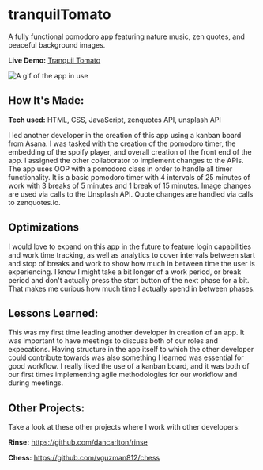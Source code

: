 # tranquilTomato
A fully functional pomodoro app featuring nature music, zen quotes, and peaceful background images.

**Live Demo:** [Tranquil Tomato](https://vguzman812.github.io/tranquilTomato)

![A gif of the app in use](https://media.giphy.com/media/v1.Y2lkPTc5MGI3NjExeDZjcXJiMDk4Z3gzaW1wZzY2ZndzdDVsZmk0OTFvOWhqNXA2enk0aCZlcD12MV9pbnRlcm5hbF9naWZfYnlfaWQmY3Q9Zw/M15dB8lBwsrRN3mVKw/giphy.gif)

## How It's Made:

**Tech used:** HTML, CSS, JavaScript, zenquotes API, unsplash API

I led another developer in the creation of this app using a kanban board from Asana. I was tasked with the creation of the pomodoro timer, the embedding of the spoify player, and overall creation of the front end of the app. I assigned the other collaborator to implement changes to the APIs. The app uses OOP with a pomodoro class in order to handle all timer functionality. It is a basic pomodoro timer with 4 intervals of 25 minutes of work with 3 breaks of 5 minutes and 1 break of 15 minutes. Image changes are used via calls to the Unsplash API. Quote changes are handled via calls to zenquotes.io.

## Optimizations
I would love to expand on this app in the future to feature login capabilities and work time tracking, as well as analytics to cover intervals between start and stop of breaks and work to show how much in between time the user is experiencing. I know I might take a bit longer of a work period, or break period and don't actually press the start button of the next phase for a bit. That makes me curious how much time I actually spend in between phases.

## Lessons Learned:

This was my first time leading another developer in creation of an app. It was important to have meetings to discuss both of our roles and expecations. Having structure in the app itself to which the other developer could contribute towards was also something I learned was essential for good workflow. I really liked the use of a kanban board, and it was both of our first times implementing agile methodologies for our workflow and during meetings.

## Other Projects:
Take a look at these other projects where I work with other developers:

**Rinse:** https://github.com/dancarlton/rinse

**Chess:** https://github.com/vguzman812/chess



